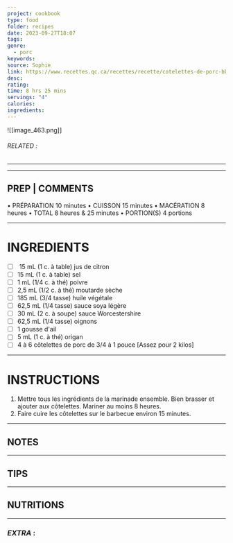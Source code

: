 ```yaml
---
project: cookbook
type: food
folder: recipes
date: 2023-09-27T18:07
tags: 
genre:
  - porc
keywords: 
source: Sophie
link: https://www.recettes.qc.ca/recettes/recette/cotelettes-de-porc-bbq-112611
desc: 
rating: 
time: 8 hrs 25 mins
servings: "4"
calories: 
ingredients:
---
```


![[image_463.png]]
###### *RELATED* : 
---


---
## PREP | COMMENTS

• PRÉPARATION 10 minutes
• CUISSON 15 minutes
• MACÉRATION 8 heures
• TOTAL 8 heures & 25 minutes
• PORTION(S) 4 portions

---
# INGREDIENTS

- [ ]  15 mL (1 c. à table) jus de citron
- [ ] 15 mL (1 c. à table) sel
- [ ] 1 mL (1/4 c. à thé) poivre
- [ ] 2,5 mL (1/2 c. à thé) moutarde sèche
- [ ] 185 mL (3/4 tasse) huile végétale
- [ ] 62,5 mL (1/4 tasse) sauce soya légère
- [ ] 30 mL (2 c. à soupe) sauce Worcestershire
- [ ] 62,5 mL (1/4 tasse) oignons
- [ ] 1 gousse d'ail
- [ ] 5 mL (1 c. à thé) origan
- [ ] 4 à 6 côtelettes de porc de 3/4 à 1 pouce [Assez pour 2 kilos]

---
# INSTRUCTIONS

1. Mettre tous les ingrédients de la marinade ensemble. Bien brasser et ajouter aux côtelettes. Mariner au moins 8 heures.
2. Faire cuire les côtelettes sur le barbecue environ 15 minutes.

---
## NOTES



---
## TIPS



---
## NUTRITIONS



---
### *EXTRA* :



